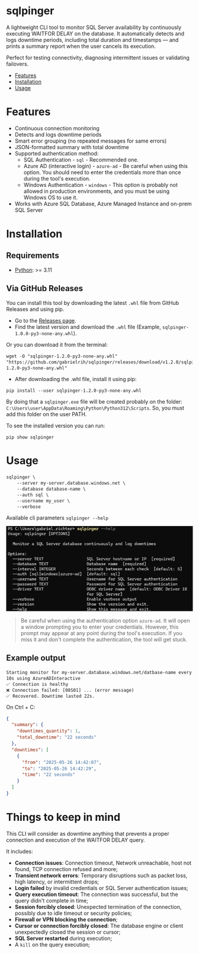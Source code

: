 # sqlpinger
A lightweight CLI tool to monitor SQL Server availability by continuously executing WAITFOR DELAY on the database. It automatically detects and logs downtime periods, including total duration and timestamps — and prints a summary report when the user cancels its execution.

Perfect for testing connectivity, diagnosing intermittent issues or validating failovers.

- [Features](#features)
- [Installation](#installation)
- [Usage](#usage)

# Features
- Continuous connection monitoring
- Detects and logs downtime periods
- Smart error grouping (no repeated messages for same errors)
- JSON-formatted summary with total downtime
- Supported authentication method:
  - SQL Authentication - `sql` - Recommended one.
  - Azure AD (interactive login) - `azure-ad` - Be careful when using this option. You should need to enter the credentials more than once during the tool's execution.
  - Windows Authentication - `windows` - This option is probably not allowed in production environments, and you must be using Windows OS to use it.
- Works with Azure SQL Database, Azure Managed Instance and on-prem SQL Server

# Installation

## Requirements

- [Python](https://www.python.org/downloads/): >= 3.11

## Via GitHub Releases
You can install this tool by downloading the latest ```.whl``` file from GitHub Releases and using pip.

- Go to the [Releases page](https://github.com/gabrielrih/sqlpinger/releases/).
- Find the latest version and download the ```.whl``` file (Example, ```sqlpinger-1.0.0-py3-none-any.whl```).

Or you can download it from the terminal:

```
wget -O "sqlpinger-1.2.0-py3-none-any.whl" "https://github.com/gabrielrih/sqlpinger/releases/download/v1.2.0/sqlpinger-1.2.0-py3-none-any.whl"
```

- After downloading the .whl file, install it using pip:

```
pip install --user sqlpinger-1.2.0-py3-none-any.whl
```

By doing that a ```sqlpinger.exe``` file will be created probably on the folder: ```C:\Users\user\AppData\Roaming\Python\Python312\Scripts```. So, you must add this folder on the user PATH.

To see the installed version you can run:

```
pip show sqlpinger
```


# Usage
```
sqlpinger \
    --server my-server.database.windows.net \
    --database database-name \
    --auth sql \
    --username my_user \
    --verbose
```

Available cli parameters ```sqlpinger --help```

![available cli parameters](.docs/cli_parameters.png)

> Be careful when using the authentication option `azure-ad`. It will open a window prompting you to enter your credentials. However, this prompt may appear at any point during the tool's execution. If you miss it and don't complete the authentication, the tool will get stuck.

## Example output

```
Starting monitor for my-server.database.windows.net/datbase-name every 10s using AzureADInteractive
✅ Connection is healthy
❌ Connection failed: [08S01] ... (error message)
✅ Recovered. Downtime lasted 22s.
```

On Ctrl + C:
```json
{
  "summary": {
    "downtimes_quantity": 1,
    "total_downtime": "22 seconds"
  },
  "downtimes": [
    {
      "from": "2025-05-26 14:42:07",
      "to": "2025-05-26 14:42:29",
      "time": "22 seconds"
    }
  ]
}
```

# Things to keep in mind
This CLI will consider as downtime anything that prevents a proper connection and execution of the WAITFOR DELAY query.

It includes:
- **Connection issues**: Connection timeout, Network unreachable, host not found, TCP connection refused and more;
- **Transient network errors**: Temporary disruptions such as packet loss, high latency, or intermittent drops;
- **Login failed** by invalid credentials or SQL Server authentication issues;
- **Query execution timeout**: The connection was successful, but the query didn't complete in time;
- **Session forcibly closed**: Unexpected termination of the connection, possibly due to idle timeout or security policies;
- **Firewall or VPN blocking the connection**;
- **Cursor or connection forcibly closed**: The database engine or client unexpectedly closed the session or cursor;
- **SQL Server restarted** during execution;
- A `kill` on the query execution;
